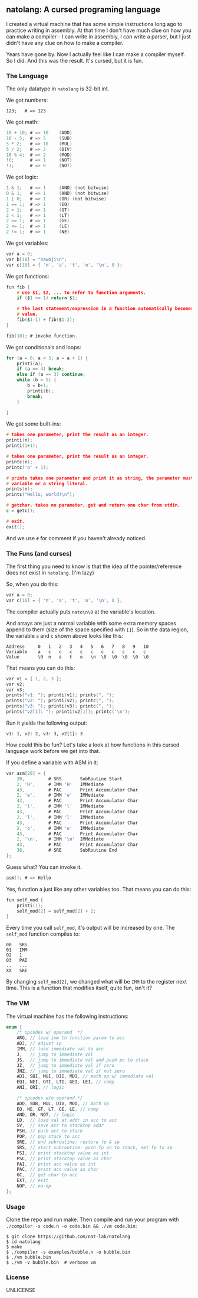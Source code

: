 natolang: A cursed programing language
---
I created a virtual machine that has some simple instructions long ago to practice writing in assembly. At that time I don't have much clue on how you can make a compiler - I can write in assembly, I can write a parser, but I just didn't have any clue on how to make a compiler.

Years have gone by. Now I actually feel like I can make a compiler myself. So I did. And this was the result. It's cursed, but it is fun.

### The Language

The only datatype in `natolang` is 32-bit int.

We got numbers:
```
123;   # => 123
```

We got math:
```c
10 + 10; # => 10    (ADD)
10 - 5;  # => 5     (SUB)
5 * 2;   # => 10    (MUL)
5 / 2;   # => 2     (DIV)
10 % 4;  # => 2     (MOD)
!0;      # => 1     (NOT)
!1;      # => 0     (NOT)
```

We got logic:
```c
1 & 1;   # => 1     (AND) (not bitwise)
0 & 1;   # => 1     (AND) (not bitwise)
1 | 0;   # => 1     (OR) (not bitwise)
1 == 1;  # => 1     (EQ)
2 > 1;   # => 1     (GT)
2 < 1;   # => 1     (LT)
2 >= 1;  # => 1     (GE)
2 <= 1;  # => 1     (LE)
2 != 1;  # => 1     (NE)
```

We got variables:
```c
var a = 0;
var b[10] = "nawoji\n";
var c[10] = { 'n', 'a', 't', 'o', '\n', 0 };
```

We got functions:
```c
fun fib {
    # use $1, $2, ... to refer to function arguments.
    if ($1 <= 1) return $1; 

    # the last statement/expression in a function automatically becomes return 
    # value.
    fib($1-1) + fib($1-2); 
}

fib(10); # invoke function.
```

We got conditionals and loops:
```c
for (a = 0; a < 5; a = a + 1) {
    printi(a);
    if (a == 4) break;
    else if (a == 3) continue;
    while (b < 5) {
        b = b+1;
        printi(b);
        break;
    }

}
```

We got some built-ins:
```c
# takes one parameter, print the result as an integer.
printi(n); 
printi(1+1);

# takes one parameter, print the result as an integer.
printc(n); 
printc('a' + 1); 

# prints takes one parameter and print it as string, the parameter must be a 
# variable or a string literal.
prints(n); 
prints("Hello, world!\n");

# getchar. takes no parameter, get and return one char from stdin.
c = getc();

# exit.
exit();
```
And we use `#` for comment if you haven't already noticed.

### The Funs (and curses)

The first thing you need to know is that the idea of the pointer/reference does not exist in `natolang`. (I'm lazy)

So, when you do this:
```c
var a = 0;
var c[10] = { 'n', 'a', 't', 'o', '\n', 0 };
```
The compiler actually puts `nato\n\0` at the variable's location.

And arrays are just a normal variable with some extra memory spaces append to them (size of the space specified with `[]`). So in the data region, the variable `a` and `c` shown above looks like this:

```
Address     0   1   2   3   4   5   6   7   8   9   10
Variable    a   c   c   c   c   c   c   c   c   c   c   
Value       \0  n   a   t   o   \n  \0  \0  \0  \0  \0 
```

That means you can do this:

```c
var v1 = { 1, 2, 3 };
var v2;
var v3;
prints("v1: "); printi(v1); prints(", ");
prints("v2: "); printi(v2); printc(", ");
prints("v3: "); printi(v3); printc(", ");
prints("v2[1]: "); printi(v2[1]); printc('\n');
```

Run it yields the following output:
```
v1: 1, v2: 2, v3: 3, v2[1]: 3
```
How could this be fun? Let's take a look at how functions in this cursed language work before we get into that.

If you define a variable with ASM in it:
```c
var asm[20] = {
    39,         # SRS       SubRoutine Start
    2, 'H',     # IMM 'H'   IMMediate
    43,         # PAC       Print Accumulator Char
    2, 'e',     # IMM 'e'   IMMediate
    43,         # PAC       Print Accumulator Char
    2, 'l',     # IMM 'l'   IMMediate
    43,         # PAC       Print Accumulator Char
    2, 'l',     # IMM 'l'   IMMediate
    43,         # PAC       Print Accumulator Char
    2, 'o',     # IMM 'o'   IMMediate
    43,         # PAC       Print Accumulator Char
    2, '\n',    # IMM '\n'  IMMediate
    43,         # PAC       Print Accumulator Char
    38,         # SRE       SubRoutine End
};
```

Guess what? You can invoke it.
```c
asm(); # => Hello
```

Yes, function a just like any other variables too. That means you can do this:
```c
fun self_mod {
    printi(1);
    self_mod[2] = self_mod[2] + 1;
}
```

Every time you call `self_mod`, it's output will be increased by one. The `self_mod` function compiles to:
```
00   SRS
01   IMM
02   1
03   PAI
..   ...
XX   SRE
```
By changing `self_mod[2]`, we changed what will be `IMM` to the register next time. This is a function that modifies itself, quite fun, isn't it?

### The VM

The virtual machine has the following instructions:
```c
enum {
    /* opcodes w/ operand  */
    ARG, // load imm th function param to acc
    ADJ, // adjust sp
    IMM, // load immediate val to acc
    J,   // jump to immediate val
    JS,  // jump to immediate val and push pc to stack
    JZ,  // jump to immediate val if zero
    JNZ, // jump to immediate val if not zero
    ADI, SBI, MUI, DII, MDI, // math op w/ immediate val
    EQI, NEI, GTI, LTI, GEI, LEI, // comp
    ANI, ORI, // logic

    /* opcodes w/o operand */
    ADD, SUB, MUL, DIV, MOD, // math op
    EQ, NE, GT, LT, GE, LE, // comp
    AND, OR, NOT, // logic
    LD,  // load val at addr in acc to acc
    SV,  // save acc to stacktop addr
    PSH, // push acc to stack
    POP, // pop stack to acc
    SRE, // end subroutine: restore fp & sp
    SRS, // start subroutine: push fp on to stack, set fp to sp
    PSI, // print stacktop value as int
    PSC, // print stacktop value as char
    PAI, // print acc value as int
    PAC, // print acc value as char
    GC,  // get char to acc
    EXT, // exit
    NOP, // no-op
};
```

### Usage

Clone the repo and run make. Then compile and run your program with `./compiler -s code.n -o code.bin && ./vm code.bin`:

```
$ git clone https://github.com/nat-lab/natolang
$ cd natolang
$ make
$ ./compiler -s examples/bubble.n -o bubble.bin
$ ./vm bubble.bin
$ ./vm -v bubble.bin  # verbose vm
```

### License

UNLICENSE